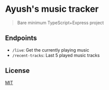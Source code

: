 # Ayush's music tracker

> Bare minimum TypeScript+Express project

## Endpoints
- `/live`: Get the currently playing music
- `/recent-tracks`: Last 5 played music tracks


## License

[MIT](LICENSE)
